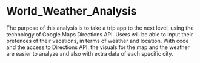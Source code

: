 # World_Weather_Analysis

The purpose of this analysis is to take a trip app to the next level, using the technology of Google Maps Directions API. Users will be able to input their prefences of their vacations, in terms of weather and location. With code and the access to Directions API, the visuals for the map and the weather are easier to analyze and also with extra data of each specific city. 
